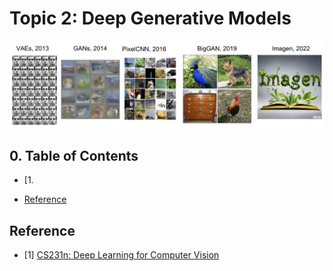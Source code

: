 # Topic 2: Deep Generative Models

![](./topic2.png)

## 0. Table of Contents

- [1. 

- [Reference](#reference)


## Reference

- [1] [CS231n: Deep Learning for Computer Vision](http://cs231n.stanford.edu/index.html)